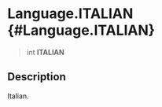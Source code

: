 Language.ITALIAN {#Language.ITALIAN}
================

> int **ITALIAN**

Description
-----------

Italian.
